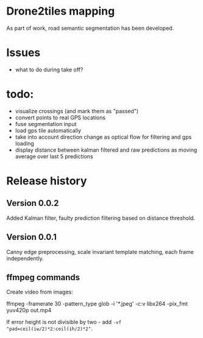 # Drone2tiles mapping

As part of work, road semantic segmentation has been developed.

# Issues

- what to do during take off?

# todo:
- visualize crossings (and mark them as "passed")
- convert points to real GPS locations
- fuse segmentation input
- load gps tile automatically
- take into account direction change as optical flow for filtering and gps loading
- display distance between kalman filtered and raw predictions as moving average over last 5 predictions

# Release history 

## Version 0.0.2

Added Kalman filter, faulty prediction filtering based on distance threshold.

## Version 0.0.1

Canny edge preprocessing, scale invariant template matching, each frame independently.


## ffmpeg commands

Create video from images:

ffmpeg -framerate 30 -pattern_type glob -i '*.jpeg' -c:v libx264 -pix_fmt yuv420p out.mp4

If error height is not divisible by two -  add `-vf "pad=ceil(iw/2)*2:ceil(ih/2)*2"`.

